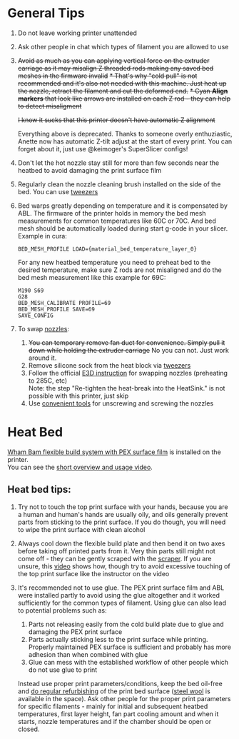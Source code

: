 # General Tips
1. Do not leave working printer unattended
2. Ask other people in chat which types of filament you are allowed to use
3. ~~Avoid as much as you can applying vertical force on the extruder carriage as it may misalign Z threaded rods making any saved bed meshes in the firmware invalid~~ 
   ~~* That's why "cold pull" is not recommended and it's also not needed with this machine. Just heat up the nozzle, retract the filament and cut the deformed end.~~
   ~~* Cyan **Align markers** that look like arrows are installed on each Z rod - they can help to detect misaligment~~  

   ~~I know it sucks that this printer doesn't have automatic Z alignment~~

   Everything above is deprecated. Thanks to someone overly enthuziastic, Anette now has automatic Z-tilt adjust at the start of every print.
   You can forget about it, just use @keimoger's SuperSlicer configs!
4. Don't let the hot nozzle stay still for more than few seconds near the heatbed to avoid damaging the print surface film
5. Regularly clean the nozzle cleaning brush installed on the side of the bed. You can use [tweezers](./tools/tweezers_scraper_cutter.jpg)
6. Bed warps greatly depending on temperature and it is compensated by ABL. The firmware of the printer holds in memory the bed mesh measurements for common temperatures like 60C or 70C. And bed mesh should be automatically loaded during start g-code in your slicer. Example in cura:  
    ```
    BED_MESH_PROFILE LOAD={material_bed_temperature_layer_0}
    ```  
    For any new heatbed temperature you need to preheat bed to the desired temperature, make sure Z rods are not misaligned and do the bed mesh measurement like this example for 69C:
    ```
    M190 S69  
    G28  
    BED_MESH_CALIBRATE PROFILE=69  
    BED_MESH_PROFILE SAVE=69  
    SAVE_CONFIG
    ```
7. To swap [nozzles](./tools/nozzles.jpg):
    1. ~~You can temporary remove fan duct for convenience. Simply pull it down while holding the extruder carriage~~ No you can not. Just work around it.
    2. Remove silicone sock from the heat block via [tweezers](./tools/tweezers_scraper_cutter.jpg)
    3. Follow the official [E3D instruction](https://wiki.e3d-online.com/E3D_Nozzles#Changing_Nozzles) for swapping nozzles (preheating to 285C, etc)   
       Note: the step "Re-tighten the heat-break into the HeatSink." is not possible with this printer, just skip
    4. Use [convenient tools](./tools/nozzle_tools.jpg) for unscrewing and screwing the nozzles

# Heat Bed
[Wham Bam flexible build system with PEX surface film](https://whambamsystems.com/flexible-build-system) is installed on the printer.  
You can see the [short overview and usage video](https://www.youtube.com/watch?v=NMJ_P_5z53c).

## Heat bed tips:
1. Try not to touch the top print surface with your hands, because you are a human and human's hands are usually oily, and oils generally prevent parts from sticking to the print surface. 
   If you do though, you will need to wipe the print surface with clean alcohol
2. Always cool down the flexible build plate and then bend it on two axes before taking off printed parts from it. Very thin parts still might not come off - they can be gently scraped with the [scraper](./tools/tweezers_scraper_cutter.jpg). If you are unsure, this [video](https://youtu.be/JZpZunV6Zx0?list=PLSlhFLYCaWuLzogLnofDmP1dMnFNhA0hr) shows how, though try to avoid excessive touching of the top print surface like the instructor on the video
3. It's recommended not to use glue. The PEX print surface film and ABL were installed partly to avoid using the glue altogether and it worked sufficiently for the common types of filament. Using glue can also lead to potential problems such as:
    1. Parts not releasing easily from the cold build plate due to glue and damaging the PEX print surface
    2. Parts actually sticking less to the print surface while printing. Properly maintained PEX surface is sufficient and probably has more adhesion than when combined with glue 
    3. Glue can mess with the established workflow of other people which do not use glue to print

   Instead use proper print parameters/conditions, keep the bed oil-free and [do regular refurbishing](https://www.youtube.com/watch?v=JZs8gvKTf88&list=PLSlhFLYCaWuLzogLnofDmP1dMnFNhA0hr&index=4) of the print bed surface ([steel wool](./tools/steel_wool.jpg) is available in the space). Ask other people for the proper print parameters for specific filaments - mainly for initial and subsequent heatbed temperatures, first layer height, fan part cooling amount and when it starts, nozzle temperatures and if the chamber should be open or closed.
